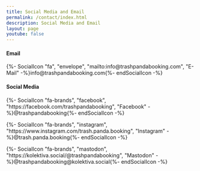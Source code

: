 ```yaml
---
title: Social Media and Email
permalink: /contact/index.html
description: Social Media and Email
layout: page
youtube: false
---
```


<h4>Email</h4>
<p>{%- SocialIcon "fa", "envelope", "mailto:info@trashpandabooking.com", "E-Mail" -%}info@trashpandabooking.com{%- endSocialIcon -%}</p>

<h4>Social Media</h4>
<p>{%- SocialIcon "fa-brands", "facebook", "https://facebook.com/trashpandabooking", "Facebook" -%}@trashpandabooking{%- endSocialIcon -%}</p>
<p>{%- SocialIcon "fa-brands", "instagram", "https://www.instagram.com/trash.panda.booking", "Instagram" -%}@trash.panda.booking{%- endSocialIcon -%}</p>
<p>{%- SocialIcon "fa-brands", "mastodon", "https://kolektiva.social/@trashpandabooking", "Mastodon" -%}@trashpandabooking@kolektiva.social{%- endSocialIcon -%}</p>